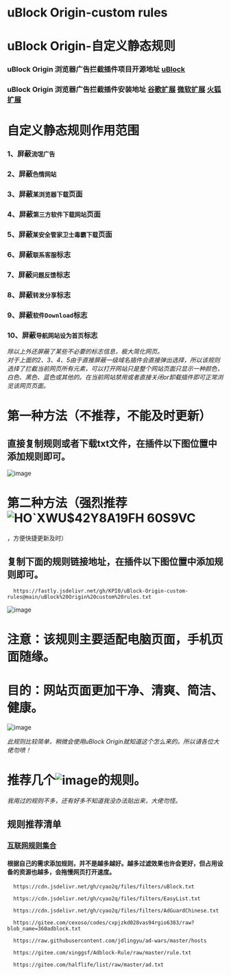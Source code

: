 # uBlock Origin-custom rules  
# uBlock Origin-自定义静态规则  
### uBlock Origin 浏览器广告拦截插件项目开源地址 [uBlock](https://github.com/gorhill/uBlock/)
### uBlock Origin 浏览器广告拦截插件安装地址    [谷歌扩展](https://chrome.google.com/webstore/detail/ublock-origin/cjpalhdlnbpafiamejdnhcphjbkeiagm/)    [微软扩展](https://microsoftedge.microsoft.com/addons/detail/ublock-origin/odfafepnkmbhccpbejgmiehpchacaeak/)    [火狐扩展](https://addons.mozilla.org/zh-CN/firefox/addon/ublock-origin//)  

# 自定义静态规则作用范围
### 1、屏蔽`流氓广告`
### 2、屏蔽`色情网站`

### 3、屏蔽`某浏览器下载`页面
### 4、屏蔽`第三方软件下载网站`页面
### 5、屏蔽`某安全管家卫士毒霸下载`页面

### 6、屏蔽`联系客服`标志
### 7、屏蔽`问题反馈`标志
### 8、屏蔽`转发分享`标志
### 9、屏蔽`软件Download`标志
### 10、屏蔽`导航网站设为首页`标志

*除以上外还屏蔽了某些不必要的标志信息，极大简化网页。  
对于上面的2、3、4、5由于直接屏蔽一级域名插件会直接弹出选择，所以该规则选择了拦截当前网页所有元素，可以打开网站只是整个网站页面只显示一种颜色，白色、黑色、蓝色或其他的。在当前网站禁用或者直接关闭or卸载插件即可正常浏览该网页页面。*

# 第一种方法（不推荐，不能及时更新）
## 直接复制规则或者下载txt文件，在插件以下图位置中添加规则即可。
![image](https://github.com/KPI0/uBlock-Origin-custom-rules/blob/main/images/Snipaste_2022-02-28_18-40-26.png)

# 第二种方法（强烈推荐![HO`XWU$42Y8A19FH 60S9VC](https://user-images.githubusercontent.com/52638884/156382953-4df85b3b-5d7c-4b19-a28b-11a28c2c280e.png)
，方便快捷更新及时）
## 复制下面的规则链接地址，在插件以下图位置中添加规则即可。
```
  https://fastly.jsdelivr.net/gh/KPI0/uBlock-Origin-custom-rules@main/uBlock%20Origin%20custom%20rules.txt
```   
![image](https://github.com/KPI0/uBlock-Origin-custom-rules/blob/main/images/Snipaste_2022-02-28_18-36-37.png)

# 注意：该规则主要适配电脑页面，手机页面随缘。
# 目的：网站页面更加干净、清爽、简洁、健康。
![image](https://github.com/KPI0/uBlock-Origin-custom-rules/blob/main/images/1.gif)  

*此规则比较简单，稍微会使用uBlock Origin就知道这个怎么来的。所以请各位大佬勿喷！*
# 推荐几个![image](https://github.com/KPI0/uBlock-Origin-custom-rules/blob/main/images/np.png)的规则。
*我用过的规则不多，还有好多不知道我没办法贴出来，大佬勿怪。*
## 规则推荐清单
### [互联网规则集合](https://filterlists.com/)
#### 根据自己的需求添加规则，并不是越多越好。越多过滤效果也许会更好，但占用设备的资源也越多，会拖慢网页打开速度。
```
  https://cdn.jsdelivr.net/gh/cyao2q/files/filters/uBlock.txt
```
```
  https://cdn.jsdelivr.net/gh/cyao2q/files/filters/EasyList.txt
```
```
  https://cdn.jsdelivr.net/gh/cyao2q/files/filters/AdGuardChinese.txt 
```
```
  https://gitee.com/cexoso/codes/cxpjzkd028vas94rgio6383/raw?blob_name=360adblock.txt 
```
```
  https://raw.githubusercontent.com/jdlingyu/ad-wars/master/hosts 
```
```
  https://gitee.com/xinggsf/Adblock-Rule/raw/master/rule.txt
```
```
  https://gitee.com/halflife/list/raw/master/ad.txt
```

